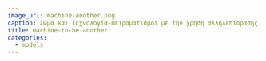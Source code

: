 ```yaml
---
image_url: machine-another.png
caption: Σώμα και Τεχνολογία-Πειραματισμοί με την χρήση αλληλεπίδρασης ανθρώπου υπολογιστή μέσω "Της Μηχανής να είσαι ο άλλος".
title: machine-to-be-another
categories:
  - models
---
```



	